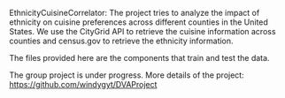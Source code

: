 EthnicityCuisineCorrelator: The project tries to analyze the impact of ethnicity on cuisine preferences across different counties in the United States. We use the CityGrid API to retrieve the cuisine information across counties and census.gov to retrieve the ethnicity information.

The files provided here are the components that train and test the data.

The group project is under progress. More details of the project:
https://github.com/windygyt/DVAProject
